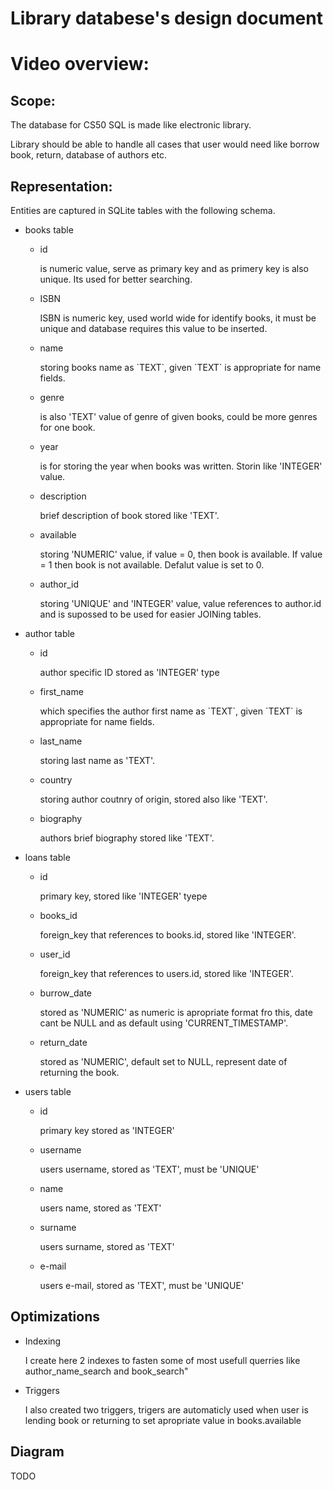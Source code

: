 <h1>Library databese's  design document <h1>
    <p>Video overview: </p>

<h2>Scope:</h2>
<p>The database for CS50 SQL is made like electronic library. </p>
<p>Library should be able to handle all cases that user would need like borrow book, return, database of authors etc.</p>

<h2>Representation: </h2>
<p>Entities are captured in SQLite tables with the following schema.</p>

<ul>
    <li>books table</li>
    <ul>
        <li> id </li>
        <p> is numeric value, serve as primary key and as primery key is also unique. Its used for better searching. </p>
        <li> ISBN </li>
        <p> ISBN is numeric key, used world wide for identify books, it must be unique and database requires this value to be inserted. </p>
        <li> name </li>
        <p> storing books name as `TEXT`, given `TEXT` is appropriate for name fields.</p>
        <li> genre </li>
        <p> is also 'TEXT' value of genre of given books, could be more genres for one book.</p>
        <li> year </li>
        <p> is for storing the year when books was written. Storin like 'INTEGER' value. </p>
        <li> description</li>
        <p>brief description of book stored like 'TEXT'.</p>
        <li> available</li>
        <p>storing 'NUMERIC' value, if value = 0, then book is available. If value = 1 then book is not available. Defalut value is set to 0.</p>
        <li> author_id</li>
        <p>storing 'UNIQUE' and 'INTEGER' value, value references to author.id and is supossed to be used for easier JOINing tables.</p>
    </ul>
    <li> author table</li>
    <ul>
        <li> id </li>
        <p> author specific ID stored as 'INTEGER' type </p>
        <li>first_name </li>
        <p> which specifies the author first name as `TEXT`, given `TEXT` is appropriate for name fields.</p>
        <li>last_name</li>
        <p> storing last name as 'TEXT'. </p>
        <li> country </li>
        <p> storing author coutnry of origin, stored also like 'TEXT'. </p>
        <li> biography </li>
        <p> authors brief biography stored like 'TEXT'.</p>
    </ul>
    <li> loans table </li>
        <ul>
        <li>id</li>
        <p> primary key, stored like 'INTEGER' tyepe</p>
        <li>books_id </li>
        <p>foreign_key that references to books.id, stored like 'INTEGER'. </p>
        <li>user_id </li>
        <p> foreign_key that references to users.id, stored like 'INTEGER'. </p>
        <li>burrow_date </li>
        <p>stored as 'NUMERIC' as numeric is apropriate format fro this, date cant be NULL and as default using 'CURRENT_TIMESTAMP'.</p>
        <li> return_date </li>
        <p> stored as 'NUMERIC', default set to NULL, represent date of returning the book.</p>
        </ul>
    <li> users table </li>
    <ul>
        <li>id </li>
        <p> primary key stored as 'INTEGER'</p>
        <li>username </li>
        <p>users username, stored as 'TEXT', must be 'UNIQUE' </p>
        <li> name</li>
        <p> users name, stored as 'TEXT'</p>
        <li>surname </li>
        <p> users surname, stored as 'TEXT'</p>
        <li>e-mail </li>
        <p>users e-mail, stored as 'TEXT', must be 'UNIQUE' </p>
    </ul>
</ul>

<h2>Optimizations</h2>
<ul>
    <li>Indexing</li>
    <p> I create here 2 indexes to fasten some of most usefull querries like author_name_search and book_search" </p>
    <li> Triggers</li>
    <p> I also created two triggers, trigers are automaticly used when user is lending book or returning to set apropriate value in books.available </p>
</ul>
<h2> Diagram </h2>
TODO
